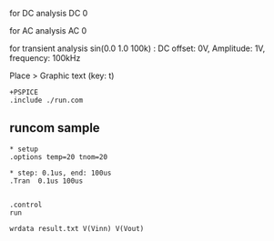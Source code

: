 
for DC analysis
DC 0

for AC analysis
AC 0

for transient analysis
sin(0.0 1.0 100k) : DC offset: 0V, Amplitude: 1V, frequency: 100kHz


Place > Graphic text (key: t)

```spice
+PSPICE
.include ./run.com
```


## runcom sample

```@run.com
* setup
.options temp=20 tnom=20

* step: 0.1us, end: 100us
.Tran  0.1us 100us


.control
run

wrdata result.txt V(Vinn) V(Vout)
```
